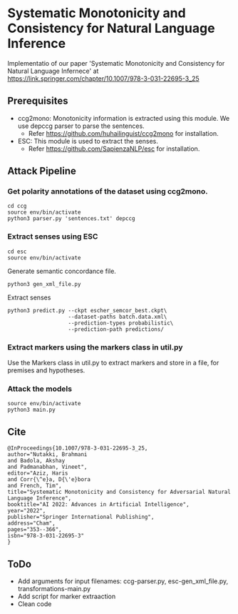 # Systematic Monotonicity and Consistency for Natural Language Inference

Implementatio of our paper 'Systematic Monotonicity and Consistency for Natural Language Infernece' at https://link.springer.com/chapter/10.1007/978-3-031-22695-3_25

## Prerequisites

* ccg2mono: Monotonicity information is extracted using this module. We use depccg parser to parse the sentences.
    * Refer https://github.com/huhailinguist/ccg2mono for installation.
* ESC: This module is used to extract the senses.
    * Refer https://github.com/SapienzaNLP/esc for installation.

## Attack Pipeline

### Get polarity annotations of the dataset using ccg2mono.
```
cd ccg
source env/bin/activate
python3 parser.py 'sentences.txt' depccg
```
### Extract senses using ESC
```
cd esc
source env/bin/activate
```
Generate semantic concordance file.
```
python3 gen_xml_file.py
```
Extract senses
```
python3 predict.py --ckpt escher_semcor_best.ckpt\
                   --dataset-paths batch.data.xml\
                   --prediction-types probabilistic\
                   --prediction-path predictions/
```
### Extract markers using the markers class in util.py

Use the Markers class in util.py to extract markers and store in a file, for premises and hypotheses.

### Attack the models

```
source env/bin/activate
python3 main.py
```

## Cite

```
@InProceedings{10.1007/978-3-031-22695-3_25,
author="Nutakki, Brahmani
and Badola, Akshay
and Padmanabhan, Vineet",
editor="Aziz, Haris
and Corr{\^e}a, D{\'e}bora
and French, Tim",
title="Systematic Monotonicity and Consistency for Adversarial Natural Language Inference",
booktitle="AI 2022: Advances in Artificial Intelligence",
year="2022",
publisher="Springer International Publishing",
address="Cham",
pages="353--366",
isbn="978-3-031-22695-3"
}
```

## ToDo

* Add arguments for input filenames: ccg-parser.py, esc-gen_xml_file.py, transformations-main.py
* Add script for marker extraaction
* Clean code
